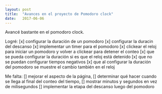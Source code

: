 ```yaml
---
layout: post
title:  "Avances en el proyecto de Pomodoro clock"
date:   2017-06-06
---
```

Avancé bastante en el pomodoro clock. 

Logré:
[x] configurar la duración de un pomodoro
[x] configurar la duracin del descanso
[x] implementar un timer para el pomodoro
[x] clickear el reloj para iniciar un pomodoro y volver a clickear para detener el conteo
[x] que se pueda configurar la duración si es que el reloj está detenido
[x] que no se puedan configurar tiempos negativos
[x] que al configurar la duración del pomodoro se muestre el cambio también en el reloj

Me falta:
[] mejorar el aspecto de la página,
[] determinar qué hacer cuando se llega al final del conteo del tiempo,
[] mostrar minutos y segundos en vez de milisegundos
[] implementar la etapa del descanso luego del pomodoro

